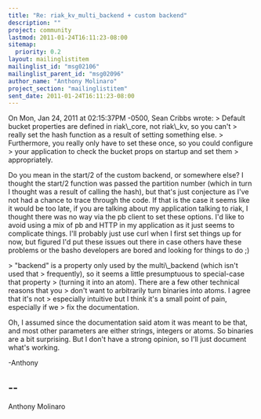 ```yaml
---
title: "Re: riak_kv_multi_backend + custom backend"
description: ""
project: community
lastmod: 2011-01-24T16:11:23-08:00
sitemap:
  priority: 0.2
layout: mailinglistitem
mailinglist_id: "msg02106"
mailinglist_parent_id: "msg02096"
author_name: "Anthony Molinaro"
project_section: "mailinglistitem"
sent_date: 2011-01-24T16:11:23-08:00
---
```


On Mon, Jan 24, 2011 at 02:15:37PM -0500, Sean Cribbs wrote:
&gt; Default bucket properties are defined in riak\\_core, not riak\\_kv, so you can't 
&gt; really set the hash function as a result of setting something else. 
&gt; Furthermore, you really only have to set these once, so you could configure 
&gt; your application to check the bucket props on startup and set them 
&gt; appropriately.

Do you mean in the start/2 of the custom backend, or somewhere else? I thought
the start/2 function was passed the partition number (which in turn I thought
was a result of calling the hash), but that's just conjecture as I've not had
a chance to trace through the code. If that is the case it seems like it would
be too late, if you are talking about my application talking to riak, I thought
there was no way via the pb client to set these options. I'd like to avoid
using a mix of pb and HTTP in my application as it just seems to complicate
things. I'll probably just use curl when I first set things up for now, but
figured I'd put these issues out there in case others have these problems
or the basho developers are bored and looking for things to do ;)
 
&gt; "backend" is a property only used by the multi\\_backend (which isn't used that 
&gt; frequently), so it seems a little presumptuous to special-case that property 
&gt; (turning it into an atom). There are a few other technical reasons that you 
&gt; don't want to arbitrarily turn binaries into atoms. I agree that it's not 
&gt; especially intuitive but I think it's a small point of pain, especially if we 
&gt; fix the documentation.

Oh, I assumed since the documentation said atom it was meant to be that, and
most other parameters are either strings, integers or atoms. So binaries are
a bit surprising. But I don't have a strong opinion, so I'll just document
what's working.

-Anthony

-- 
------------------------------------------------------------------------
Anthony Molinaro 


